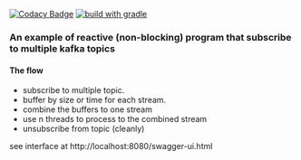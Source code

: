 [![Codacy Badge](https://app.codacy.com/project/badge/Grade/49b0d1627eec40999b8c163f6df5f157)](https://www.codacy.com/gh/barakb/multi-kafka/dashboard?utm_source=github.com&amp;utm_medium=referral&amp;utm_content=barakb/multi-kafka&amp;utm_campaign=Badge_Grade)
[![build with gradle](https://github.com/barakb/multi-kafka/actions/workflows/build.yml/badge.svg)](https://github.com/barakb/multi-kafka/actions/workflows/build.yml)
### An example of reactive (non-blocking) program that subscribe to multiple kafka topics

#### The flow

*   subscribe to multiple topic. 
*   buffer by size or time for each stream.
*   combine the buffers to one stream
*   use n threads to process to the combined stream
*   unsubscribe from topic (cleanly)


see interface at http://localhost:8080/swagger-ui.html
